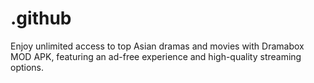# .github
Enjoy unlimited access to top Asian dramas and movies with Dramabox MOD APK, featuring an ad-free experience and high-quality streaming options.

